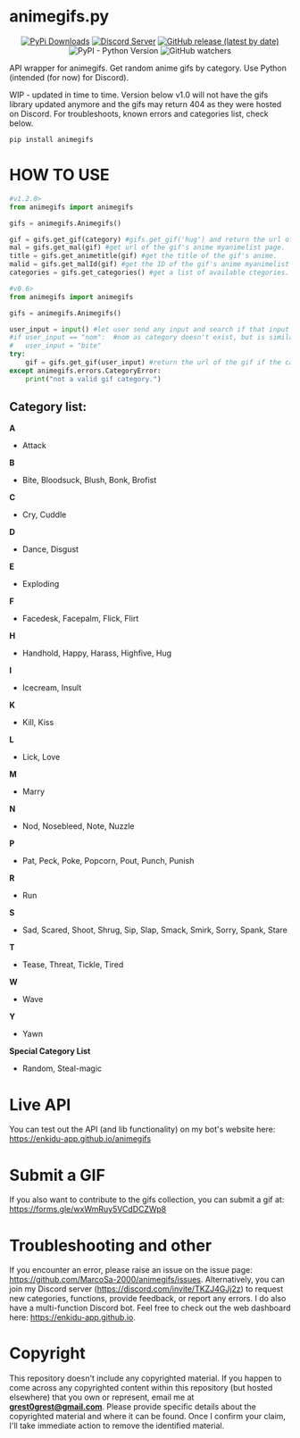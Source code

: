 # animegifs.py
<p align="center">
    <a href="https://pypi.org/project/animegifs/">
    <img src="https://img.shields.io/pypi/dm/animegifs?logo=PyPI&style=for-the-badge" alt="PyPi Downloads"/></a>
    <a href="https://discord.gg/TKZJ4GJj2z">
    <img src="https://img.shields.io/discord/856005478789677096?logo=Discord&style=for-the-badge" alt="Discord Server"/></a>
    <a href="https://pypi.org/project/animegifs/">
    <img alt="GitHub release (latest by date)" src="https://img.shields.io/github/v/release/MarcoSa-2000/animegifs?style=for-the-badge"></a>
    <img alt="PyPI - Python Version" src="https://img.shields.io/pypi/pyversions/animegifs?logo=Python&logoColor=%23FFFF00&style=for-the-badge">
    <img alt="GitHub watchers" src="https://img.shields.io/github/watchers/MarcoSa-2000/animegifs?style=social">
</p>

API wrapper for animegifs. Get random anime gifs by category. Use Python (intended (for now) for Discord).

WIP - updated in time to time.
Version below v1.0 will not have the gifs library updated anymore and the gifs may return 404 as they were hosted on Discord.
For troubleshoots, known errors and categories list, check below.

`pip install animegifs`

# HOW TO USE
```py
#v1.2.0>
from animegifs import animegifs

gifs = animegifs.Animegifs()

gif = gifs.get_gif(category) #gifs.get_gif('hug') and return the url of the gif.
mal = gifs.get_mal(gif) #get url of the gif's anime myanimelist page.
title = gifs.get_animetitle(gif) #get the title of the gif's anime.
malid = gifs.get_malId(gif) #get the ID of the gif's anime myanimelist page.
categories = gifs.get_categories() #get a list of available ctegories.
```

```py
#v0.6>
from animegifs import animegifs

gifs = animegifs.Animegifs()

user_input = input() #let user send any input and search if that input matches a category.
#if user_input == "nom":  #nom as category doesn't exist, but is similar to bite (as example)
#   user_input = "bite"
try:
    gif = gifs.get_gif(user_input) #return the url of the gif if the category exists.
except animegifs.errors.CategoryError:
    print("not a valid gif category.")
```

## Category list:

**A**
* Attack

**B**
* Bite, Bloodsuck, Blush, Bonk, Brofist

**C**
* Cry, Cuddle

**D**
* Dance, Disgust

**E**
* Exploding

**F**
* Facedesk, Facepalm, Flick, Flirt

**H**
* Handhold, Happy, Harass, Highfive, Hug

**I**
* Icecream, Insult

**K**
* Kill, Kiss

**L**
* Lick, Love

**M**
* Marry

**N**
* Nod, Nosebleed, Note, Nuzzle

**P**
* Pat, Peck, Poke, Popcorn, Pout, Punch, Punish

**R**
* Run

**S**
* Sad, Scared, Shoot, Shrug, Sip, Slap, Smack, Smirk, Sorry, Spank, Stare

**T**
* Tease, Threat, Tickle, Tired

**W**
* Wave

**Y**
* Yawn

**Special Category List**

* Random, Steal-magic

# Live API

You can test out the API (and lib functionality) on my bot's website here: https://enkidu-app.github.io/animegifs

# Submit a GIF

If you also want to contribute to the gifs collection, you can submit a gif at: https://forms.gle/wxWmRuy5VCdDCZWp8

# Troubleshooting and other

If you encounter an error, please raise an issue on the issue page: https://github.com/MarcoSa-2000/animegifs/issues. 
Alternatively, you can join my Discord server (https://discord.com/invite/TKZJ4GJj2z) to request new categories, functions, provide feedback, or report any errors. 
I do also have a multi-function Discord bot. Feel free to check out the web dashboard here: https://enkidu-app.github.io.

# Copyright

This repository doesn't include any copyrighted material. 
If you happen to come across any copyrighted content within this repository (but hosted elsewhere) that you own or represent, email me at **grest0grest@gmail.com**. 
Please provide specific details about the copyrighted material and where it can be found.
Once I confirm your claim, I'll take immediate action to remove the identified material.